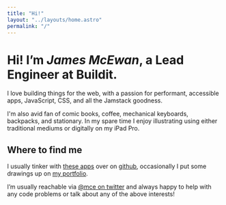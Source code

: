 ```yaml
---
title: "Hi!"
layout: "../layouts/home.astro"
permalink: "/"
---
```


# Hi! I’m _James McEwan_, a Lead Engineer at Buildit.

I love building things for the web, with a passion for performant, accessible apps, JavaScript, CSS, and all the Jamstack goodness.

I'm also avid fan of comic books, coffee, mechanical keyboards, backpacks, and stationary. In my spare time I enjoy illustrating using either traditional mediums or digitally on my iPad Pro.

## Where to find me

I usually tinker with [these apps](https://apps.mcwn.dev) over on [github](https://github.com/jamesmcewan), occasionally I put some drawings up on [my portfolio](https://draws.mcwn.dev).

I’m usually reachable via [@mce on twitter](https://twitter.com/mce) and always happy to help with any code problems or talk about any of the above interests!
